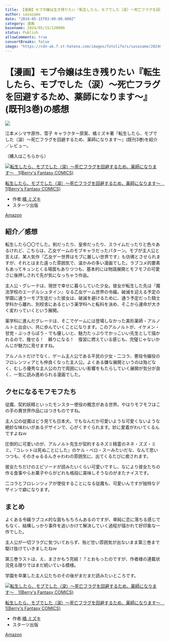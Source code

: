 ```yaml
---
title: 【漫画】モブ令嬢は生き残りたい『転生したら、モブでした（涙）～死亡フラグを回避するため、薬師になります～』(既刊3巻)の感想
author: sasazame
date: "2024-05-15T03:00:00.000Z"
category: 漫画
basename: 2024/05/15/120000
status: Publish
allowComments: true
convertBreaks: false
image: "https://cdn-ak.f.st-hatena.com/images/fotolife/s/sasazame/20240513/20240513221806.png"
---
```

# 【漫画】モブ令嬢は生き残りたい『転生したら、モブでした（涙）～死亡フラグを回避するため、薬師になります～』(既刊3巻)の感想

![](https://cdn-ak.f.st-hatena.com/images/fotolife/s/sasazame/20240513/20240513221806.png)

江本メシマサ原作、雪子 キャラクター原案、橘ミズキ著『転生したら、モブでした（涙）～死亡フラグを回避するため、薬師になります～』(既刊3巻)を紹介／レビュー。

（購入はこちらから）  

[![転生したら、モブでした（涙）～死亡フラグを回避するため、薬師になります～　1(Berry's Fantasy COMICS)](https://m.media-amazon.com/images/I/51H0ZHGdYPL._SL500_.jpg "転生したら、モブでした（涙）～死亡フラグを回避するため、薬師になります～　1(Berry's Fantasy COMICS)")](https://www.amazon.co.jp/dp/4813761542?tag=mochig08-22&linkCode=ogi&th=1&psc=1)

[転生したら、モブでした（涙）～死亡フラグを回避するため、薬師になります～　1(Berry's Fantasy COMICS)](https://www.amazon.co.jp/dp/4813761542?tag=mochig08-22&linkCode=ogi&th=1&psc=1)

-   作者:[橘 ミズキ](https://d.hatena.ne.jp/keyword/%B5%CC%20%A5%DF%A5%BA%A5%AD)
-   スターツ出版

[Amazon](https://www.amazon.co.jp/dp/4813761542?tag=mochig08-22&linkCode=ogi&th=1&psc=1)

<!-- Extended Body -->

## 紹介／感想

転生したら〇〇でした。剣だったり、皇帝だったり、スライムだったりと色々あるけれど、こちらは、乙女ゲームのモブキャラだったパターン。モブが主人公と言えば、某人気作『乙女ゲー世界はモブに厳しい世界です』も彷彿とさせられますが、それとはまた違った雰囲気で、温かみの多い漫画でした。ラブコメ的要素もあってキュンとくる場面もありつつも、基本的には物語展開とモフモフの可愛さに後押しされて先が気になっちゃう作品。

主人公・グレーテは、現世で幸せに暮らしていた少女。彼女が転生した先は『魔法学校のエーデルシュタイン』なる乙女ゲーム世界の令嬢。破滅を迎える予定の学園に通う一モブ生徒だった彼女は、破滅を避けるために、通う予定だった騎士学科から離れ、別校舎にあるという薬学科へと転科を決め、そこから運命が大きく変わっていくという展開。

薬学科に進んだグレーテは、そこでゲームには登場しなかった美形薬師・アルノルトと出会い、共に歩んでいくことになります。このアルノルトが、イケメン・甘党・ぶっきらぼう・でも優しいと、魅力たっぷりでかっこいい先生として描かれるので、推せる！　頼りになる！　復習に燃えている感じも、完璧じゃないかんじが魅力に見せますね。

アルノルトだけでなく、ゲーム主人公である平民の少女・二コラ、悪役令嬢役のフロレンツィアとも仲良くなった主人公。よくある嫌な展開というのは殆どなく、むしろ優秀な主人公の力で周囲にいい影響をもたらしていく展開が気分が良く、一気に読み進められる漫画でした。

## クセになるモフモフたち

従魔、契約妖精といったモンスター使役の概念がある世界。やはりモフモフはこの手の異世界作品にはつきものですね。

主人公の従魔はどう見ても日本犬。でもなんだか可愛いような可愛くないような絶妙な味わいがあるデザインで、心がくすぐられます。妙に愛着がわいてくるんですよねｗ

圧倒的に可愛いのが、アルノルト先生が契約するネズミ精霊のネネ・ズズ・ミミ。『コレットは死ぬことにした』のケル・ベロ・スーみたいだな、なんて思いつつも、そのきゅるるんきゃわわの雰囲気に、出てくるたびに癒されます。

彼女たちだけのエピソードが読みたいくらい可愛いですし、なにより彼女たちの作る食事やらお菓子やらがどれも格段に美味しそうなのがまたナイスです。

二コラとフロレンツィアが使役することになる従魔も、可愛いんですが独特なデザインで癖になります。

## まとめ

よくある令嬢ラブコメ的な面ももちろんあるのですが、単純に恋に落ちる感じでもなく、結構しっかり事件を追いかけて解決していく過程が描かれて好印象な一作でした。

主人公が一切フラグに気づいておらず、殆ど甘い雰囲気が出ないまま第三巻まで駆け抜けていきましたねｗ

第三巻ラストは、え、まさかもう完結！？とおもったのですが、作者様の連載状況見る限りではまだ続いている模様。

学園を卒業した主人公たちのその後がまだまだ読みたいところです。

[![転生したら、モブでした（涙）～死亡フラグを回避するため、薬師になります～　1(Berry's Fantasy COMICS)](https://m.media-amazon.com/images/I/51H0ZHGdYPL._SL500_.jpg "転生したら、モブでした（涙）～死亡フラグを回避するため、薬師になります～　1(Berry's Fantasy COMICS)")](https://www.amazon.co.jp/dp/4813761542?tag=mochig08-22&linkCode=ogi&th=1&psc=1)

[転生したら、モブでした（涙）～死亡フラグを回避するため、薬師になります～　1(Berry's Fantasy COMICS)](https://www.amazon.co.jp/dp/4813761542?tag=mochig08-22&linkCode=ogi&th=1&psc=1)

-   作者:[橘 ミズキ](https://d.hatena.ne.jp/keyword/%B5%CC%20%A5%DF%A5%BA%A5%AD)
-   スターツ出版

[Amazon](https://www.amazon.co.jp/dp/4813761542?tag=mochig08-22&linkCode=ogi&th=1&psc=1)